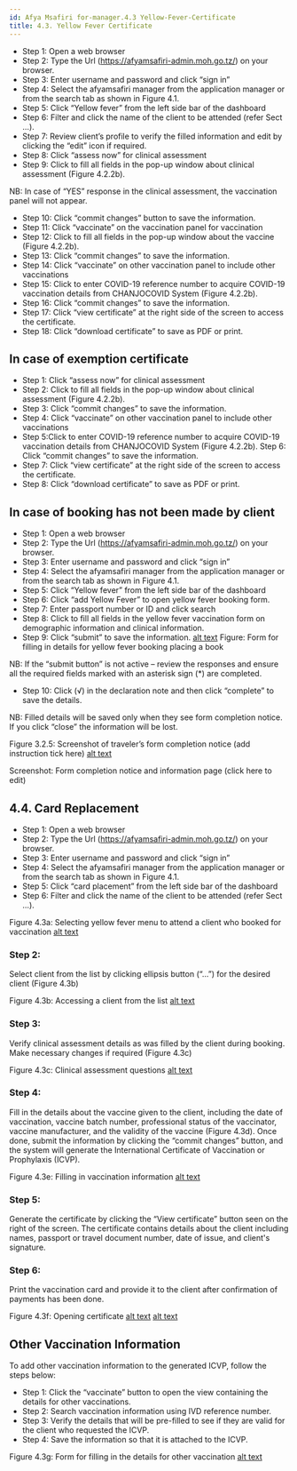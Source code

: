 ```yaml
---
id: Afya Msafiri for-manager.4.3 Yellow-Fever-Certificate
title: 4.3. Yellow Fever Certificate
---
```


- Step 1: Open a web browser
- Step 2: Type the Url (https://afyamsafiri-admin.moh.go.tz/) on your browser.
- Step 3: Enter username and password and click “sign in”
- Step 4: Select the afyamsafiri manager from the application manager or from the search tab as shown in Figure 4.1.
- Step 5: Click “Yellow fever” from the left side bar of the dashboard
- Step 6: Filter and click the name of the client to be attended (refer Sect ...). 
- Step 7: Review client’s profile to verify the filled information and edit by clicking the “edit” icon if required.
- Step 8: Click “assess now” for clinical assessment
- Step 9: Click to fill all fields in the pop-up window about clinical assessment (Figure 4.2.2b). 

NB: In case of “YES” response in the clinical assessment, the vaccination panel will not appear.
- Step 10: Click “commit changes” button to save the information.
- Step 11: Click “vaccinate” on the vaccination panel for vaccination
- Step 12: Click to fill all fields in the pop-up window about the vaccine (Figure 4.2.2b). 
- Step 13: Click “commit changes” to save the information.
- Step 14: Click “vaccinate” on other vaccination panel to include other vaccinations
- Step 15: Click to enter COVID-19 reference number to acquire COVID-19 vaccination details from CHANJOCOVID System (Figure 4.2.2b). 
- Step 16: Click “commit changes” to save the information.
- Step 17: Click “view certificate” at the right side of the screen to access the certificate.
- Step 18: Click “download certificate” to save as PDF or print.

## In case of exemption certificate

- Step 1: Click “assess now” for clinical assessment
- Step 2: Click to fill all fields in the pop-up window about clinical assessment (Figure 4.2.2b). 
- Step 3: Click “commit changes” to save the information.
- Step 4: Click “vaccinate” on other vaccination panel to include other vaccinations
- Step 5:Click to enter COVID-19 reference number to acquire COVID-19 vaccination details from CHANJOCOVID System (Figure 4.2.2b). 
 Step 6: Click “commit changes” to save the information.
- Step 7: Click “view certificate” at the right side of the screen to access the certificate.
- Step 8: Click “download certificate” to save as PDF or print.


## In case of booking has not been made by client

- Step 1: Open a web browser
- Step 2: Type the Url (https://afyamsafiri-admin.moh.go.tz/) on your browser.
- Step 3: Enter username and password and click “sign in”
- Step 4: Select the afyamsafiri manager from the application manager or from the search tab as shown in Figure 4.1.
- Step 5: Click “Yellow fever” from the left side bar of the dashboard
- Step 6: Click “add Yellow Fever” to open yellow fever booking form.
- Step 7: Enter passport number or ID and click search
- Step 8: Click to fill all fields in the yellow fever vaccination form on demographic information and clinical information.
- Step 9: Click “submit” to save the information.
[alt text](../../static/img/Picture27.png)
Figure: Form for filling in details for yellow fever booking placing a book

NB: If the “submit button” is not active – review the responses and ensure all the required fields marked with an asterisk sign (*) are completed.

- Step 10: Click (√) in the declaration note and then click “complete” to save the details.

NB: Filled details will be saved only when they see form completion notice. If you click “close” the information will be lost.

Figure 3.2.5: Screenshot of traveler’s form completion notice (add instruction tick here)
[alt text](../../static/img/Picture28.png)

Screenshot: Form completion notice and information page (click here to edit)


## 4.4. Card Replacement

- Step 1: Open a web browser
- Step 2: Type the Url (https://afyamsafiri-admin.moh.go.tz/) on your browser.
- Step 3: Enter username and password and click “sign in”
- Step 4: Select the afyamsafiri manager from the application manager or from the search tab as shown in Figure 4.1.
- Step 5: Click “card placement” from the left side bar of the dashboard
- Step 6: Filter and click the name of the client to be attended (refer Sect ...).



Figure 4.3a: Selecting yellow fever menu to attend a client who booked for vaccination
[alt text](../../static/img/Picture29.png)

### Step 2:
Select client from the list by clicking ellipsis button (“...”) for the desired client (Figure 4.3b)

Figure 4.3b: Accessing a client from the list
[alt text](../../static/img/Picture30.png)

### Step 3:
Verify clinical assessment details as was filled by the client during booking. Make necessary changes if required (Figure 4.3c)

Figure 4.3c: Clinical assessment questions
[alt text](../../static/img/Picture31.png)

### Step 4:
Fill in the details about the vaccine given to the client, including the date of vaccination, vaccine batch number, professional status of the vaccinator, vaccine manufacturer, and the validity of the vaccine (Figure 4.3d). Once done, submit the information by clicking the “commit changes” button, and the system will generate the International Certificate of Vaccination or Prophylaxis (ICVP).

Figure 4.3e: Filling in vaccination information
[alt text](../../static/img/Picture32.png)

### Step 5:
Generate the certificate by clicking the “View certificate” button seen on the right of the screen. The certificate contains details about the client including names, passport or travel document number, date of issue, and client's signature.

### Step 6:
Print the vaccination card and provide it to the client after confirmation of payments has been done.

Figure 4.3f: Opening certificate
[alt text](../../static/img/Picture33.png) 
[alt text](../../static/img/Picture34.png)

## Other Vaccination Information

To add other vaccination information to the generated ICVP, follow the steps below:

- Step 1: Click the “vaccinate” button to open the view containing the details for other vaccinations.
- Step 2: Search vaccination information using IVD reference number.
- Step 3: Verify the details that will be pre-filled to see if they are valid for the client who requested the ICVP.
- Step 4: Save the information so that it is attached to the ICVP.

Figure 4.3g: Form for filling in the details for other vaccination
[alt text](../../static/img/Picture35.png)
